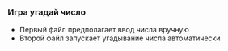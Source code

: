 ### Игра угадай число
- Первый файл предполагает ввод числа вручную
- Второй файл запускает угадывание числа автоматически
